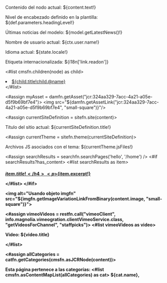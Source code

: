 <!-- Ejemplo utilizando objetos y funciones de Magnolia -->

<!-- Acceder al nodo renderizado actual (content) -->
<p>Contenido del nodo actual: ${content.text!}</p>

<!-- Acceder a la definición de la plantilla actual (def) -->
<p>Nivel de encabezado definido en la plantilla: ${def.parameters.headingLevel!}</p>

<!-- Acceder a la clase de modelo asociada al nodo (model) -->
<p>Últimas noticias del modelo: ${model.getLatestNews()!}</p>

<!-- Acceder al contexto web actual (ctx) -->
<p>Nombre de usuario actual: ${ctx.user.name!}</p>

<!-- Acceder al estado de agregación actual (state) -->
<p>Idioma actual: ${state.locale!}</p>

<!-- Utilizar internacionalización (i18n) -->
<p>Etiqueta internacionalizada: ${i18n['link.readon']}</p>

<!-- Ejemplo utilizando funciones de cmsfn -->
<#list cmsfn.children(node) as child>
    <li><a href="${cmsfn.link(child)!}">${child.title!child.@name}</a></li>
</#list>

<!-- Ejemplo utilizando funciones de damfn -->
<#assign myAsset = damfn.getAsset("jcr:324aa329-7acc-4a21-a05e-d5f9b69bf7e4")>
<img src="${damfn.getAssetLink("jcr:324aa329-7acc-4a21-a05e-d5f9b69bf7e4", "small-square")}"/>

<!-- Ejemplo utilizando funciones de sitefn -->
<#assign currentSiteDefinition = sitefn.site(content)>
<p>Título del sitio actual: ${currentSiteDefinition.title!}</p>
<#assign currentTheme = sitefn.theme(currentSiteDefinition)>
<p>Archivos JS asociados con el tema: ${currentTheme.jsFiles!}</p>

<!-- Ejemplo utilizando funciones de searchfn -->
<#assign searchResults = searchfn.searchPages('hello', '/home') />
<#if searchResults?has_content>
    <#list searchResults as item>
        <a href="${cmsfn.link(item)}">
            <h4>${item.title!}</h4>
            <p>${item.excerpt!}</p>
        </a>
    </#list>
</#if>

<!-- Ejemplo utilizando funciones de imgfn -->
<img alt="Usando objeto imgfn" src="${imgfn.getImageVariationLinkFromBinary(content.image, "small-square")}">

<!-- Ejemplo utilizando funciones de restfn -->
<#assign vimeoVideos = restfn.call("vimeoClient", info.magnolia.vimeogration.clientVimeoService.class, "getVideosForChannel", "staffpicks")>
<#list vimeoVideos as video>
    <p>Video: ${video.title}</p>
</#list>

<!-- Ejemplo utilizando funciones de catfn -->
<#assign allCategories = catfn.getCategories(cmsfn.asJCRNode(content))>
<p>Esta página pertenece a las categorías: 
<#list cmsfn.asContentMapList(allCategories) as cat>
    ${cat.name},
</#list></p>